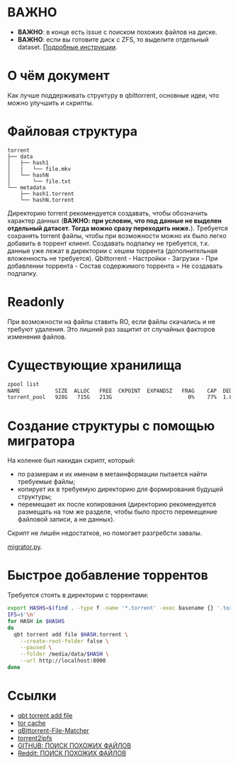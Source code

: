 # ВАЖНО
* **ВАЖНО**: в конце есть issue с поиском похожих файлов на диске.
* **ВАЖНО**: если вы готовите диск с ZFS, то выделите отдельный dataset. [Подробные инструкции](./zfs.md).

# О чём документ
Как лучше поддерживать структуру в qbittorrent, основные идеи, что можно улучшить и скрипты.

# Файловая структура
```
torrent
├── data
│   ├── hash1
│   |   └── file.mkv
│   └── hashN
│       └── file.txt
└── metadata
    ├── hash1.torrent
    └── hashN.torrent
```

Директорию torrent рекомендуется создавать, чтобы обозначить характер данных (**ВАЖНО: при условии, что под данные не выделен отдельный датасет. Тогда можно сразу переходить ниже.**).
Требуется сохранять torrent файлы, чтобы при возможности можно их было легко добавить в торрент клиент.
Создавать подпапку не требуется, т.к. данные уже лежат в директории с хешем торрента (дополнительная вложенность не требуется).
Qbittorrent - Настройки - Загрузки - При добавлении торрента - Состав содержимого торрента = Не создавать подпапку.

# Readonly
При возможности на файлы ставить RO, если файлы скачались и не требуют удаления.
Это лишний раз защитит от случайных факторов изменения файлов.

# Существующие хранилища
```sh
zpool list
NAME           SIZE  ALLOC   FREE  CKPOINT  EXPANDSZ   FRAG    CAP  DEDUP    HEALTH  ALTROOT # Disk
torrent_pool   928G   715G   213G        -         -     0%    77%  1.02x    ONLINE  -       # WD Green 1 TB
```

# Создание структуры с помощью мигратора
На коленке был накидан скрипт, который:
* по размерам и их именам в метаинформации пытается найти требуемые файлы;
* копирует их в требуемую директорию для формирования будущей структуры;
* перемещает их после копирования (директорию рекомендуется размещать на том же разделе, чтобы было просто перемещение файловой записи, а не данных).

Скрипт не лишён недостатков, но помогает разгребсти завалы.

[migrator.py](./torrent/migrator.py).

# Быстрое добавление торрентов
Требуется стоять в директории с торрентами:
```sh
export HASHS=$(find . -type f -name '*.torrent' -exec basename {} '.torrent' \;)
IFS=$'\n'
for HASH in $HASHS
do
  qbt torrent add file $HASH.torrent \
    --create-root-folder false \
    --paused \
    --folder /media/data/$HASH \
    --url http://localhost:8000
done
```

# Ссылки
* [qbt torrent add file](https://github.com/fedarovich/qbittorrent-cli/wiki/qbt-torrent-add-file)
* [tor cache](https://torrends.to/sites/torrent-storage-caching/)
* [qBittorrent-File-Matcher](https://github.com/xob0t/qBittorrent-File-Matcher)
* [torrent2ipfs](https://github.com/riffcc/torrent2ipfs/)
* [GITHUB: ПОИСК ПОХОЖИХ ФАЙЛОВ](https://github.com/qbittorrent/qBittorrent/issues/6520)
* [Reddit: ПОИСК ПОХОЖИХ ФАЙЛОВ](https://www.reddit.com/r/qBittorrent/comments/1535dqp/python_script_to_match_torrents_to_files_on_your)
